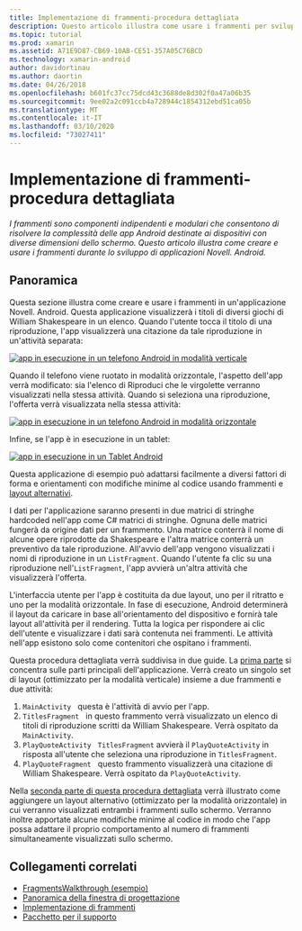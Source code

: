 ```yaml
---
title: Implementazione di frammenti-procedura dettagliata
description: Questo articolo illustra come usare i frammenti per sviluppare applicazioni Novell. Android.
ms.topic: tutorial
ms.prod: xamarin
ms.assetid: A71E9D87-CB69-10AB-CE51-357A05C76BCD
ms.technology: xamarin-android
author: davidortinau
ms.author: daortin
ms.date: 04/26/2018
ms.openlocfilehash: b601fc37cc75dcd43c3688de8d302f0a47a06b35
ms.sourcegitcommit: 9ee02a2c091ccb4a728944c1854312ebd51ca05b
ms.translationtype: MT
ms.contentlocale: it-IT
ms.lasthandoff: 03/10/2020
ms.locfileid: "73027411"
---
```

# <a name="implementing-fragments---walkthrough"></a>Implementazione di frammenti-procedura dettagliata

_I frammenti sono componenti indipendenti e modulari che consentono di risolvere la complessità delle app Android destinate ai dispositivi con diverse dimensioni dello schermo. Questo articolo illustra come creare e usare i frammenti durante lo sviluppo di applicazioni Novell. Android._

## <a name="overview"></a>Panoramica

Questa sezione illustra come creare e usare i frammenti in un'applicazione Novell. Android. Questa applicazione visualizzerà i titoli di diversi giochi di William Shakespeare in un elenco. Quando l'utente tocca il titolo di una riproduzione, l'app visualizzerà una citazione da tale riproduzione in un'attività separata:

[![app in esecuzione in un telefono Android in modalità verticale](./images/intro-screenshot-phone-sml.png)](./images/intro-screenshot-phone.png#lightbox)

Quando il telefono viene ruotato in modalità orizzontale, l'aspetto dell'app verrà modificato: sia l'elenco di Riproduci che le virgolette verranno visualizzati nella stessa attività. Quando si seleziona una riproduzione, l'offerta verrà visualizzata nella stessa attività:

[![app in esecuzione in un telefono Android in modalità orizzontale](./images/intro-screenshot-phone-land-sml.png)](./images/intro-screenshot-phone-land.png#lightbox)

Infine, se l'app è in esecuzione in un tablet:

[![app in esecuzione in un Tablet Android](./images/intro-screenshot-tablet-sml.png)](./images/intro-screenshot-tablet.png#lightbox)

Questa applicazione di esempio può adattarsi facilmente a diversi fattori di forma e orientamenti con modifiche minime al codice usando frammenti e [layout alternativi](/xamarin/android/app-fundamentals/resources-in-android/alternate-resources).

I dati per l'applicazione saranno presenti in due matrici di stringhe hardcoded nell'app come C# matrici di stringhe. Ognuna delle matrici fungerà da origine dati per un frammento.  Una matrice conterrà il nome di alcune opere riprodotte da Shakespeare e l'altra matrice conterrà un preventivo da tale riproduzione. All'avvio dell'app vengono visualizzati i nomi di riproduzione in un `ListFragment`. Quando l'utente fa clic su una riproduzione nell'`ListFragment`, l'app avvierà un'altra attività che visualizzerà l'offerta.

L'interfaccia utente per l'app è costituita da due layout, uno per il ritratto e uno per la modalità orizzontale. In fase di esecuzione, Android determinerà il layout da caricare in base all'orientamento del dispositivo e fornirà tale layout all'attività per il rendering. Tutta la logica per rispondere ai clic dell'utente e visualizzare i dati sarà contenuta nei frammenti. Le attività nell'app esistono solo come contenitori che ospitano i frammenti.

Questa procedura dettagliata verrà suddivisa in due guide. La [prima parte](./walkthrough.md) si concentra sulle parti principali dell'applicazione. Verrà creato un singolo set di layout (ottimizzato per la modalità verticale) insieme a due frammenti e due attività:

1. `MainActivity` &nbsp; questa è l'attività di avvio per l'app.
1. `TitlesFragment` &nbsp; in questo frammento verrà visualizzato un elenco di titoli di riproduzione scritti da William Shakespeare. Verrà ospitato da `MainActivity`.
1. `PlayQuoteActivity` &nbsp; `TitlesFragment` avvierà il `PlayQuoteActivity` in risposta all'utente che seleziona una riproduzione in `TitlesFragment`.
1. `PlayQuoteFragment` &nbsp; questo frammento visualizzerà una citazione di William Shakespeare. Verrà ospitato da `PlayQuoteActivity`.

Nella [seconda parte di questa procedura dettagliata](./walkthrough-landscape.md) verrà illustrato come aggiungere un layout alternativo (ottimizzato per la modalità orizzontale) in cui verranno visualizzati entrambi i frammenti sullo schermo. Verranno inoltre apportate alcune modifiche minime al codice in modo che l'app possa adattare il proprio comportamento al numero di frammenti simultaneamente visualizzati sullo schermo.

## <a name="related-links"></a>Collegamenti correlati

- [FragmentsWalkthrough (esempio)](https://docs.microsoft.com/samples/xamarin/monodroid-samples/fragmentswalkthrough)
- [Panoramica della finestra di progettazione](~/android/user-interface/android-designer/index.md)
- [Implementazione di frammenti](https://developer.android.com/guide/topics/fundamentals/fragments.html)
- [Pacchetto per il supporto](https://developer.android.com/sdk/compatibility-library.html)
